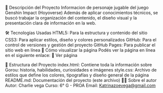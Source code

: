 🎯 Descripción del Proyecto
Informacion de personaje jugable del juego Genshin Impact (Hoyoverse)
Además de aplicar conocimientos técnicos, se buscó trabajar la organización del contenido, el diseño visual y la presentación clara de información en la web.

🛠️ Tecnologías Usadas
HTML5: Para la estructura y contenido del sitio
CSS3: Para aplicar estilos, diseño y colores personalizados
GitHub: Para el control de versiones y gestión del proyecto
GitHub Pages: Para publicar el sitio web en línea
🚀 Cómo visualizar la página
Podés ver la página en línea en el siguiente enlace:
🔗 Ver página

📂 Estructura del Proyecto
index.html: Contiene toda la información sobre Gorou: historia, habilidades, curiosidades e imágenes
style.css: Archivo de estilos que define los colores, tipografías y diseño general de la página
README.md: Documentación del proyecto (este archivo)
🙋‍♂️ Sobre el autor
Autor: Charlie vega 
Curso: 6° G - PROA
Email: Katrinazoevega@gmail.com
